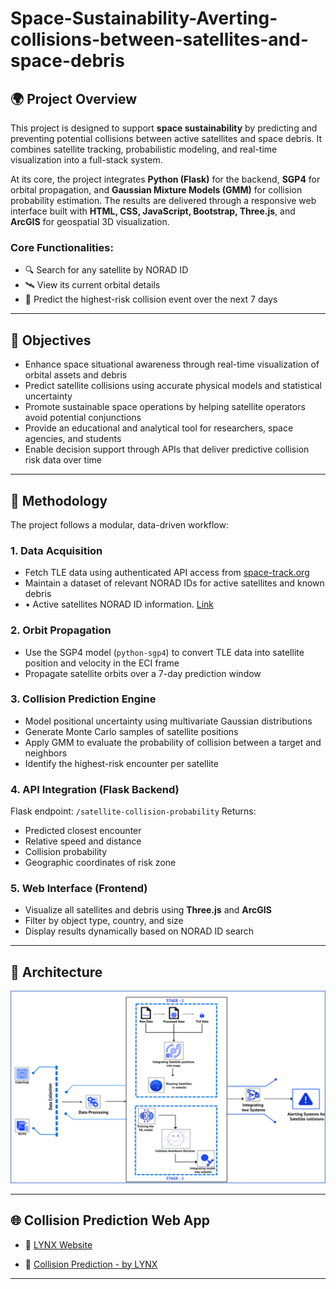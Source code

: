 # Space-Sustainability-Averting-collisions-between-satellites-and-space-debris
 

## 🌍 Project Overview

This project is designed to support **space sustainability** by predicting and preventing potential collisions between active satellites and space debris. It combines satellite tracking, probabilistic modeling, and real-time visualization into a full-stack system.

At its core, the project integrates **Python (Flask)** for the backend, **SGP4** for orbital propagation, and **Gaussian Mixture Models (GMM)** for collision probability estimation. The results are delivered through a responsive web interface built with **HTML, CSS, JavaScript, Bootstrap, Three.js**, and **ArcGIS** for geospatial 3D visualization.

### Core Functionalities:
- 🔍 Search for any satellite by NORAD ID
- 🛰️ View its current orbital details
- 🚨 Predict the highest-risk collision event over the next 7 days

---

## 🎯 Objectives

- Enhance space situational awareness through real-time visualization of orbital assets and debris  
- Predict satellite collisions using accurate physical models and statistical uncertainty  
- Promote sustainable space operations by helping satellite operators avoid potential conjunctions  
- Provide an educational and analytical tool for researchers, space agencies, and students  
- Enable decision support through APIs that deliver predictive collision risk data over time  

---

## 🔬 Methodology

The project follows a modular, data-driven workflow:

### 1. **Data Acquisition**
- Fetch TLE data using authenticated API access from [space-track.org](https://www.space-track.org)
- Maintain a dataset of relevant NORAD IDs for active satellites and known debris
- •	Active satellites  NORAD ID information. [Link](https://celestrak.org/NORAD/elements/gp.php?GROUP=active&FORMAT=tle)



### 2. **Orbit Propagation**
- Use the SGP4 model (`python-sgp4`) to convert TLE data into satellite position and velocity in the ECI frame
- Propagate satellite orbits over a 7-day prediction window

### 3. **Collision Prediction Engine**
- Model positional uncertainty using multivariate Gaussian distributions
- Generate Monte Carlo samples of satellite positions
- Apply GMM to evaluate the probability of collision between a target and neighbors
- Identify the highest-risk encounter per satellite

### 4. **API Integration (Flask Backend)**
Flask endpoint: `/satellite-collision-probability`
Returns:
- Predicted closest encounter
- Relative speed and distance
- Collision probability
- Geographic coordinates of risk zone

### 5. **Web Interface (Frontend)**
- Visualize all satellites and debris using **Three.js** and **ArcGIS**
- Filter by object type, country, and size
- Display results dynamically based on NORAD ID search

---

## 🧭 Architecture

![Architecture Diagram](https://github.com/meghamsh1830/Space-Sustainability-Averting-collisions-between-satellites-and-space-debris/blob/main/Architecture%20Diagram.png?raw=true)

---

## 🌐 Collision Prediction Web App

- 🔗 [LYNX Website](http://127.0.0.1:5501/index.html)

- 🔗 [Collision Prediction - by LYNX](http://127.0.0.1:5501/collision.html)

---







